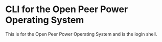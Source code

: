 # CLI for the Open Peer Power Operating System

This is for the Open Peer Power Operating System and is the login shell.
